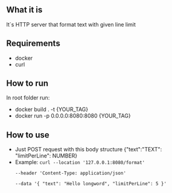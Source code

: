 ## What it is
It`s HTTP server that format text with given line limit
## Requirements
- docker
- curl
## How to run
In root folder run:
- docker build . -t {YOUR_TAG}
- docker run -p 0.0.0.0:8080:8080 {YOUR_TAG}
## How to use
- Just POST request with this body structure {"text":"TEXT": "limitPerLine": NUMBER}
- Example: 
<code>curl --location '127.0.0.1:8080/format' \
--header 'Content-Type: application/json' \
--data '{
"text": "Hello longword",
    "limitPerLine": 5
}'</code>